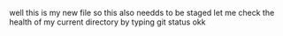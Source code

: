 well this is my new file so this also needds to be staged
let me check the health of my current directory by typing git status
okk